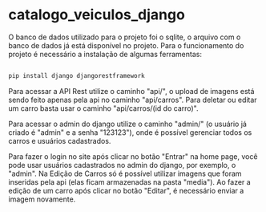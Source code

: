 # catalogo_veiculos_django

O banco de dados utilizado para o projeto foi o sqlite, o arquivo com o banco de dados já está disponível no projeto.
Para o funcionamento do projeto é necessário a instalação de algumas ferramentas:

```bash

pip install django djangorestframework

```
Para acessar a API Rest utilize o caminho "api/", o upload de imagens está sendo feito apenas pela api no caminho "api/carros".
Para deletar ou editar um carro basta usar o caminho "api/carros/(id do carro)".

Para acessar o admin do django utilize o caminho "admin/" (o usuário já criado é "admin" e a senha "123123"), onde é possível gerenciar todos os carros e usuários cadastrados.

Para fazer o login no site após clicar no botão "Entrar" na home page, você pode usar usuários cadastrados no admin do django, por exemplo, o "admin". Na Edição de Carros só é possível utilizar imagens que foram inseridas pela api (elas ficam armazenadas na pasta "media"). Ao fazer a edição de um carro após clicar no botão "Editar", é necessário enviar a imagem novamente.



